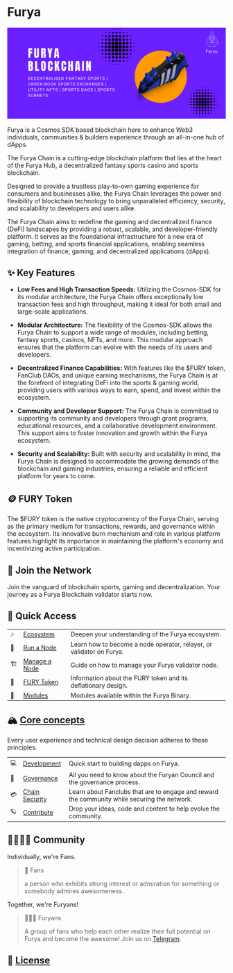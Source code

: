 # Furya
![Banner!](assets/banner.png)

Furya is a Cosmos SDK based blockchain here to enhance Web3 individuals, communities & builders experience through an all-in-one hub of dApps.

The Furya Chain is a cutting-edge blockchain platform that lies at the heart of the Furya Hub, a decentralized fantasy sports casino and sports blockchain. 

Designed to provide a trustless play-to-own gaming experience for consumers and businesses alike, the Furya Chain leverages the power and flexibility of blockchain technology to bring unparalleled efficiency, security, and scalability to developers and users alike.

The Furya Chain aims to redefine the gaming and decentralized finance (DeFi) landscapes by providing a robust, scalable, and developer-friendly platform. It serves as the foundational infrastructure for a new era of gaming, betting, and sports financial applications, enabling seamless integration of finance, gaming, and decentralized applications (dApps).

## ✨ Key Features

- **Low Fees and High Transaction Speeds:** Utilizing the Cosmos-SDK for its modular architecture, the Furya Chain offers exceptionally low transaction fees and high throughput, making it ideal for both small and large-scale applications.

- **Modular Architecture:** The flexibility of the Cosmos-SDK allows the Furya Chain to support a wide range of modules, including betting, fantasy sports, casinos, NFTs, and more. This modular approach ensures that the platform can evolve with the needs of its users and developers.

- **Decentralized Finance Capabilities:** With features like the $FURY token, FanClub DAOs, and unique earning mechanisms, the Furya Chain is at the forefront of integrating DeFi into the sports & gaming world, providing users with various ways to earn, spend, and invest within the ecosystem.

- **Community and Developer Support:** The Furya Chain is committed to supporting its community and developers through grant programs, educational resources, and a collaborative development environment. This support aims to foster innovation and growth within the Furya ecosystem.

- **Security and Scalability:** Built with security and scalability in mind, the Furya Chain is designed to accommodate the growing demands of the blockchain and gaming industries, ensuring a reliable and efficient platform for years to come.

## 🪙 FURY Token

The $FURY token is the native cryptocurrency of the Furya Chain, serving as the primary medium for transactions, rewards, and governance within the ecosystem. Its innovative burn mechanism and role in various platform features highlight its importance in maintaining the platform's economy and incentivizing active participation.

## 🤝 Join the Network
Join the vanguard of blockchain sports, gaming and decentralization. Your journey as a Furya Blockchain validator starts now.

## 🔮 Quick Access
|       |                                                                  |                                                                        |
| ----- | ---------------------------------------------------------------- | ---------------------------------------------------------------------- |
| 🎶   | [Ecosystem](/#)                | Deepen your understanding of the Furya ecosystem.                |
| 📓   | [Run a Node](/#) | Learn how to become a node operator, relayer, or validator on Furya.         |
| 🏗️ | [Manage a Node](/#)                          | Guide on how to manage your Furya validator node. |
| 🚰   | [FURY Token](/#)                | Information about the FURY token and its deflationary design.                                   |
| 🧱   | [Modules](/#)                                                      | Modules available within the Furya Binary.                      |

## 🏔️ [Core concepts](/design/core-design-principles)

Every user experience and technical design decision adheres to these principles.

|     |                                                                                                           |                                                                                                                              |
| --- | --------------------------------------------------------------------------------------------------------- | ---------------------------------------------------------------------------------------------------------------------------- |
| 💻 | [Development](/development/basics/cosmjs)                     | Quick start to building dapps on Furya.                                         |
| 🚢 | [Governance](/governance/furyan-council) | All you need to know about the Furyan Council and the governance process. |
| 💳 | [Chain Security](/design/about-fanclubs)             | Learn about Fanclubs that are to engage and reward the community while securing the network.                                               |
| 🪐 | [Contribute](/design/about-fanclubs)                           | Drop your ideas, code and content to help evolve the community.                                                                  |

## 👨‍👩‍👧‍👦 Community

Individually, we're Fans.

> 🧙 Fans
>
> a person who exhibits strong interest or admiration for something or somebody
> admires awesomeness. 

Together, we're Furyans!

> 🧙‍♂️🧙 Furyans
>
> A group of fans who help each other realize their full potential on Furya and become the awesome! Join us on [Telegram](https://t.me/FuryaChain).

## 🪪 [License](https://github.com/furysport/blob/master/LICENSE)
